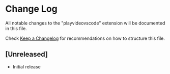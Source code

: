 # Change Log

All notable changes to the "playvideovscode" extension will be documented in this file.

Check [Keep a Changelog](http://keepachangelog.com/) for recommendations on how to structure this file.

## [Unreleased]

- Initial release
